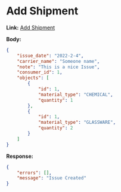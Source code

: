 # Add Shipment
**Link:** [Add Shipment](http://chemstore.azurewebsites.net/api/management/make-issue/) 

**Body:**
```json
{
    "issue_date": "2022-2-4",
    "carrier_name": "Someone name",
    "note": "This is a nice Issue",
    "consumer_id": 1,
    "objects": [
        {
            "id": 1,
            "material_type": "CHEMICAL",
            "quantity": 1
        },
        {
            "id": 1,
            "material_type": "GLASSWARE",
            "quantity": 2
        }
    ]
}
```

**Response:**
```json
{
    "errors": [],
    "message": "Issue Created"
}
```

